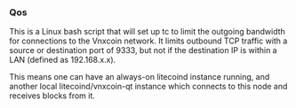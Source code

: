 ### Qos ###

This is a Linux bash script that will set up tc to limit the outgoing bandwidth for connections to the Vnxcoin network. It limits outbound TCP traffic with a source or destination port of 9333, but not if the destination IP is within a LAN (defined as 192.168.x.x).

This means one can have an always-on litecoind instance running, and another local litecoind/vnxcoin-qt instance which connects to this node and receives blocks from it.
